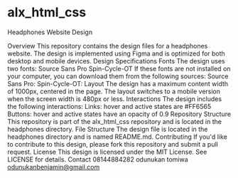 # alx_html_css
Headphones Website Design




Overview
This repository contains the design files for a headphones website. The design is implemented using Figma and is optimized for both desktop and mobile devices.
Design Specifications
Fonts
The design uses two fonts:
Source Sans Pro
Spin-Cycle-OT
If these fonts are not installed on your computer, you can download them from the following sources:
Source Sans Pro: 
Spin-Cycle-OT: 
Layout
The design has a maximum content width of 1000px, centered in the page. The layout switches to a mobile version when the screen width is 480px or less.
Interactions
The design includes the following interactions:
Links: hover and active states are #FF6565
Buttons: hover and active states have an opacity of 0.9
Repository Structure
This repository is part of the alx_html_css repository and is located in the headphones directory.
File Structure
The design file is located in the headphones directory and is named README.md.
Contributing
If you'd like to contribute to this design, please fork this repository and submit a pull request.
License
This design is licensed under the MIT License. See LICENSE for details.
Contact 08144884282
odunukan tomiwa odunukanbenjamin@gmail.com
